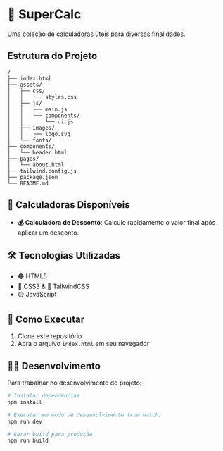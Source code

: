 # 🧮 SuperCalc

Uma coleção de calculadoras úteis para diversas finalidades.

## Estrutura do Projeto

```text
/
├── index.html
├── assets/
│   ├── css/
│   │   └── styles.css
│   ├── js/
│   │   ├── main.js
│   │   └── components/
│   │       └── ui.js
│   ├── images/
│   │   └── logo.svg
│   └── fonts/
├── components/
│   └── header.html
├── pages/
│   └── about.html
├── tailwind.config.js
├── package.json
└── README.md
```

## 🧮 Calculadoras Disponíveis

- **💰 Calculadora de Desconto**: Calcule rapidamente o valor final após aplicar um desconto.

## 🛠️ Tecnologias Utilizadas

- 🟠 HTML5
- 🔵 CSS3 & 🌊 TailwindCSS
- 🟡 JavaScript

## 🚀 Como Executar

1. Clone este repositório
2. Abra o arquivo `index.html` em seu navegador

## 👨‍💻 Desenvolvimento

Para trabalhar no desenvolvimento do projeto:

```bash
# Instalar dependências
npm install

# Executar em modo de desenvolvimento (com watch)
npm run dev

# Gerar build para produção
npm run build
```
